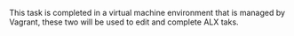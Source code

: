 This task is completed in a virtual machine environment that is managed by Vagrant, 
these two will be used to edit and complete ALX taks.
